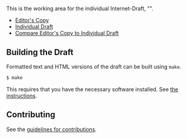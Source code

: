 # 

This is the working area for the individual Internet-Draft, "".

* [Editor's Copy](https://dstebila.github.io/draft-hybridization-tls/#go.draft-hybridization-tls.html)
* [Individual Draft](https://tools.ietf.org/html/draft-hybridization-tls)
* [Compare Editor's Copy to Individual Draft](https://dstebila.github.io/draft-hybridization-tls/#go.draft-hybridization-tls.diff)

## Building the Draft

Formatted text and HTML versions of the draft can be built using `make`.

```sh
$ make
```

This requires that you have the necessary software installed.  See
[the instructions](https://github.com/martinthomson/i-d-template/blob/master/doc/SETUP.md).


## Contributing

See the
[guidelines for contributions](https://github.com/dstebila/draft-hybridization-tls/blob/master/CONTRIBUTING.md).
